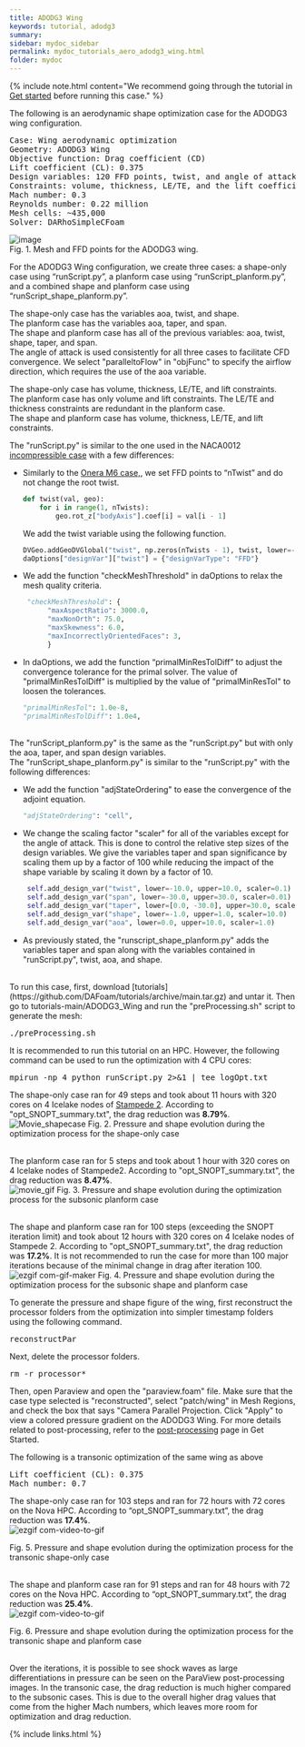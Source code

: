```yaml
---
title: ADODG3 Wing
keywords: tutorial, adodg3
summary: 
sidebar: mydoc_sidebar
permalink: mydoc_tutorials_aero_adodg3_wing.html
folder: mydoc
---
```


{% include note.html content="We recommend going through the tutorial in [Get started](mydoc_get_started_download_docker.html) before running this case." %}

The following is an aerodynamic shape optimization case for the ADODG3 wing configuration.

<pre>
Case: Wing aerodynamic optimization 
Geometry: ADODG3 Wing
Objective function: Drag coefficient (CD)
Lift coefficient (CL): 0.375
Design variables: 120 FFD points, twist, and angle of attack for the shape-only case (total: 126).
Constraints: volume, thickness, LE/TE, and the lift coefficient (total number: 764)
Mach number: 0.3
Reynolds number: 0.22 million
Mesh cells: ~435,000
Solver: DARhoSimpleCFoam
</pre>
![image](https://user-images.githubusercontent.com/106775921/184982881-66223c83-2e5b-46c3-b9da-33b5f99795d2.png)<br>
Fig. 1. Mesh and FFD points for the ADODG3 wing.

For the ADODG3 Wing configuration, we create three cases: a shape-only case using “runScript.py”, a planform case using “runScript_planform.py”, and a combined shape and planform case using “runScript_shape_planform.py”.

The shape-only case has the variables aoa, twist, and shape.<br>
The planform case has the variables aoa, taper, and span. <br>
The shape and planform case has all of the previous variables: aoa, twist, shape, taper, and span. <br>
The angle of attack is used consistently for all three cases to facilitate CFD convergence. We select "paralleltoFlow" in "objFunc" to specify the airflow direction, which requires the use of the aoa variable. 
<br>

The shape-only case has volume, thickness, LE/TE, and lift constraints.<br>
The planform case has only volume and lift constraints. The LE/TE and thickness constraints are redundant in the planform case.<br>
The shape and planform case has volume, thickness, LE/TE, and lift constraints. 

The "runScript.py" is similar to the one used in the NACA0012 [incompressible case](mydoc_tutorials_aero_naca0012_incompressible.html) with a few differences:

- Similarly to the [Onera M6 case,](mydoc_tutorials_aero_m6.html), we set FFD points to “nTwist” and do not change the root twist. 

  ```python
  def twist(val, geo):
      for i in range(1, nTwists):
          geo.rot_z["bodyAxis"].coef[i] = val[i - 1]
  ```
  
  We add the twist variable using the following function.

  ```python
  DVGeo.addGeoDVGlobal("twist", np.zeros(nTwists - 1), twist, lower=-10.0, upper=10.0, scale=1.0)
  daOptions["designVar"]["twist"] = {"designVarType": "FFD"}
  ```

- We add the function "checkMeshThreshold" in daOptions to relax the mesh quality criteria.
  ```python
   "checkMeshThreshold": {
        "maxAspectRatio": 3000.0,
        "maxNonOrth": 75.0,
        "maxSkewness": 6.0,
        "maxIncorrectlyOrientedFaces": 3, 
        }
   ```

- In daOptions, we add the function “primalMinResTolDiff” to adjust the convergence tolerance for the primal solver. The value of "primalMinResTolDiff" is multiplied by the value of "primalMinResTol" to loosen the tolerances. 

  ```python
  "primalMinResTol": 1.0e-8,
  "primalMinResTolDiff": 1.0e4,
  ```
  
<br>
The "runScript_planform.py" is the same as the "runScript.py" but with only the aoa, taper, and span design variables. <br>
The "runScript_shape_planform.py" is similar to the "runScript.py" with the following differences:

- We add the function "adjStateOrdering" to ease the convergence of the adjoint equation.
  ```python
  "adjStateOrdering": "cell",
  ```

- We change the scaling factor "scaler" for all of the variables except for the angle of attack. This is done to control the relative step sizes of the design variables. We give the variables taper and span significance by scaling them up by a factor of 100 while reducing the impact of the shape variable by scaling it down by a factor of 10. 

  ```python
   self.add_design_var("twist", lower=-10.0, upper=10.0, scaler=0.1)
   self.add_design_var("span", lower=-30.0, upper=30.0, scaler=0.01)
   self.add_design_var("taper", lower=[0.0, -30.0], upper=30.0, scaler=0.01)
   self.add_design_var("shape", lower=-1.0, upper=1.0, scaler=10.0)
   self.add_design_var("aoa", lower=0.0, upper=10.0, scaler=1.0)
  ```
  
- As previously stated, the "runscript_shape_planform.py" adds the variables taper and span along with the variables contained in "runScript.py", twist, aoa, and shape. 

<br>
To run this case, first, download [tutorials](https://github.com/DAFoam/tutorials/archive/main.tar.gz) and untar it. Then go to tutorials-main/ADODG3_Wing and run the "preProcessing.sh" script to generate the mesh:

<pre>
./preProcessing.sh
</pre>

It is recommended to run this tutorial on an HPC. However, the following command can be used to run the optimization with 4 CPU cores:

<pre>
mpirun -np 4 python runScript.py 2>&1 | tee logOpt.txt
</pre>

The shape-only case ran for 49 steps and took about 11 hours with 320 cores on 4 Icelake nodes of [Stampede 2](https://portal.xsede.org/tacc-stampede2). According to "opt_SNOPT_summary.txt", the drag reduction was **8.79%**. <br>
![Movie_shapecase](https://user-images.githubusercontent.com/106775921/184717033-aba631c2-b29a-4c23-919c-474c5c8db5b2.gif)
Fig. 2. Pressure and shape evolution during the optimization process for the shape-only case<br><br>

The planform case ran for 5 steps and took about 1 hour with 320 cores on 4 Icelake nodes of Stampede2. According to "opt_SNOPT_summary.txt", the drag reduction was **8.47%**. <br>
![movie_gif](https://user-images.githubusercontent.com/106775921/184983955-667beac1-ce20-4a17-8052-db14f946e8dc.gif)
Fig. 3. Pressure and shape evolution during the optimization process for the subsonic planform case<br><br>

The shape and planform case ran for 100 steps (exceeding the SNOPT iteration limit) and took about 12 hours with 320 cores on 4 Icelake nodes of Stampede 2. According to "opt_SNOPT_summary.txt", the drag reduction was **17.2%**. It is not recommended to run the case for more than 100 major iterations because of the minimal change in drag after iteration 100. 
![ezgif com-gif-maker](https://user-images.githubusercontent.com/106775921/185023313-5ddebf4c-0efb-431a-8216-a8e9adfe7a74.gif)
Fig. 4. Pressure and shape evolution during the optimization process for the subsonic shape and planform case

To generate the pressure and shape figure of the wing, first reconstruct the processor folders from the optimization into simpler timestamp folders using the following command. 
<pre>
reconstructPar
</pre>
Next, delete the processor folders.
<pre>
rm -r processor*
</pre>
Then, open Paraview and open the "paraview.foam" file. Make sure that the case type selected is "reconstructed", select "patch/wing" in Mesh Regions, and check the box that says "Camera Parallel Projection. Click "Apply" to view a colored pressure gradient on the ADODG3 Wing. For more details related to post-processing, refer to the [post-processing](mydoc_get_started_post_processing.html) page in Get Started.


The following is a transonic optimization of the same wing as above

<pre>
Lift coefficient (CL): 0.375
Mach number: 0.7
</pre>

The shape-only case ran for 103 steps and ran for 72 hours with 72 cores on the Nova HPC.  According to “opt_SNOPT_summary.txt”, the drag reduction was **17.4%**. <br>
![ezgif com-video-to-gif](https://github.com/DAFoam/DAFoam.github.io/assets/137945749/333d639a-6ec1-4e0b-aa55-488dff8595b2)

Fig. 5. Pressure and shape evolution during the optimization process for the transonic shape-only case<br><br>

The shape and planform case ran for 91 steps and ran for 48 hours with 72 cores on the Nova HPC. According to “opt_SNOPT_summary.txt”, the drag reduction was **25.4%**. <br>
![ezgif com-video-to-gif](https://github.com/DAFoam/DAFoam.github.io/assets/137945749/bf68b277-a5cc-43e9-a584-1b90d502b35e)

Fig. 6. Pressure and shape evolution during the optimization process for the transonic shape and planform case<br><br>

Over the iterations, it is possible to see shock waves as large differentiations in pressure can be seen on the ParaView post-processing images. In the transonic case, the drag reduction is much higher compared to the subsonic cases. This is due to the overall higher drag values that come from the higher Mach numbers, which leaves more room for optimization and drag reduction. 

{% include links.html %}
